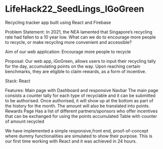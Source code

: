 # LifeHack22_SeedLings_IGoGreen
Recycling tracker app built using React and Firebase 

Problem Statement: In 2021, the NEA lamented that Singapore’s recycling rate had fallen to a 10 year low. What can we do to encourage more people to recycle, or make recycling more convenient and accessible?

Aim of our web application: Encourage more people to recycle 

Proposal: Our web app, iGoGreen, allows users to input their recycling tally for the day, accumulating points on the way.  Upon reaching certain benchmarks, they are eligible to claim rewards, as a form of incentive. 

Stack: React

Features: 
Main page with Dashboard and responsive Navbar
The main page consists a counter tally for each type of recyclable and it can be submitted to be authorised. Once authorised, it will show up at the bottom as part of the history for the month. The amount will also be translated into points. 
Rewards Page
Has a list of different partners/sponsors who offer incentives that can be exchanged for using the points accumulated 
Table with counter of amount recycled

We have implemented a simple responsive,front end, proof-of-concept where dummy functionalities are simulated to show their purpose.
This is our first time working with React and it was achieved in 24 hours. 
